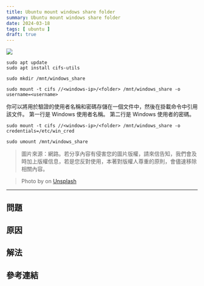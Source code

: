 ```yaml
---
title: Ubuntu mount windows share folder 
summary: Ubuntu mount windows share folder
date: 2024-03-18
tags: [ ubuntu ]
draft: true
---
```


![](./cover.webp)


```shell
sudo apt update
sudo apt install cifs-utils
```


```shell
sudo mkdir /mnt/windows_share

sudo mount -t cifs //<windows-ip>/<folder> /mnt/windows_share -o username=<username>
```

你可以將用於驗證的使用者名稱和密碼存儲在一個文件中，然後在掛載命令中引用該文件。
第一行是 Windows 使用者名稱。
第二行是 Windows 使用者的密碼。


```shell
sudo mount -t cifs //<windows-ip>/<folder> /mnt/windows_share -o credentials=/etc/win_cred 
```

```shell
sudo umount /mnt/windows_share
```

> 圖片來源：網路。若分享內容有侵害您的圖片版權，請來信告知，我們會及時加上版權信息，若是您反對使用，本著對版權人尊重的原則，會儘速移除相關內容。

> Photo by []() on [Unsplash]()


---

## 問題
## 原因
## 解法

## 參考連結